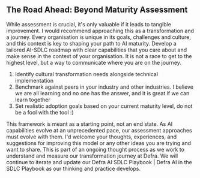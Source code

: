 ## The Road Ahead: Beyond Maturity Assessment

While assessment is crucial, it's only valuable if it leads to tangible improvement. I would recommend approaching this as a transformation and a journey. Every organisation is unique in its goals, challenges and culture, and this context is key to shaping your path to AI maturity. Develop a tailored AI-SDLC roadmap with clear capabilities that you care about and make sense in the context of your organisation. It is not a race to get to the highest level, but a way to communicate where you are on the journey.

1. Identify cultural transformation needs alongside technical implementation
2. Benchmark against peers in your industry and other industries. I believe we are all learning and no one has the answer, and it is great if we can learn together
3. Set realistic adoption goals based on your current maturity level, do not be a fool with the tool :)

This framework is meant as a starting point, not an end state. As AI capabilities evolve at an unprecedented pace, our assessment approaches must evolve with them. I'd welcome your thoughts, experiences, and suggestions for improving this model or any other ideas you are trying and want to share. This is part of an ongoing thought process as we work to understand and measure our transformation journey at Defra. We will continue to iterate and update our Defra AI SDLC Playbook | Defra AI in the SDLC Playbook as our thinking and practice develops.